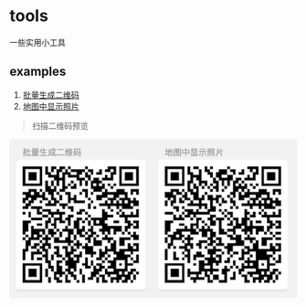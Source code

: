 # tools
一些实用小工具

## examples
1. [批量生成二维码](https://mjixiang.github.io/tools/dist/index.html#/qrcode)
2. [地图中显示照片](https://mjixiang.github.io/tools/dist/index.html#/exif)

> 扫描二维码预览

![preview](examples.png)
